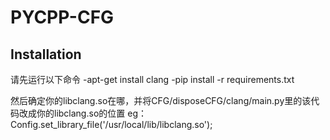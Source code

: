 # PYCPP-CFG

## Installation
请先运行以下命令
-apt-get install clang
-pip install -r requirements.txt

然后确定你的libclang.so在哪，并将CFG/disposeCFG/clang/main.py里的该代码改成你的libclang.so的位置
eg：Config.set_library_file('/usr/local/lib/libclang.so');
